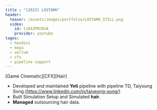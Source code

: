 ```yaml
---
title : "[2023] LOSTARK"
header:
  teaser: /assets/images/portfolio/LOSTARK_STILL.png
  video:
    id: tz84ZPRCRo8
    provider: youtube
tages:
  - houdini
  - maya
  - vellum
  - cfx
  - pipeline support
---
```


[Game Cinematic][CFX][Hair]

- Developed and maintained **Yeti** pipeline with pipeline TD, Taiyoung Song.(https://www.linkedin.com/in/taiyeong-song/)
- Built Simulation Setup and Simulated **hair**.
- **Managed** outsourcing hair data.

